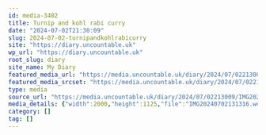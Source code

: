 ```yaml
---
id: media-3402
title: Turnip and kohl rabi curry
date: "2024-07-02T21:30:09"
slug: 2024-07-02-turnipandkohlrabicurry
site: "https://diary.uncountable.uk"
wp_url: "https://diary.uncountable.uk"
root_slug: diary
site_name: My Diary
featured_media_url: "https://media.uncountable.uk/diary/2024/07/02213009/IMG20240702131316.webp"
featured_media_srcset: "https://media.uncountable.uk/diary/2024/07/02213009/IMG20240702131316-300x169.webp 300w, https://media.uncountable.uk/diary/2024/07/02213009/IMG20240702131316-1024x576.webp 1024w, https://media.uncountable.uk/diary/2024/07/02213009/IMG20240702131316-150x150.webp 150w, https://media.uncountable.uk/diary/2024/07/02213009/IMG20240702131316-640x360.webp 640w, https://media.uncountable.uk/diary/2024/07/02213009/IMG20240702131316.webp 2000w"
type: media
source_url: "https://media.uncountable.uk/diary/2024/07/02213009/IMG20240702131316.webp"
media_details: {"width":2000,"height":1125,"file":"IMG20240702131316.webp","filesize":198986,"sizes":{"medium":{"file":"IMG20240702131316-300x169.webp","width":300,"height":169,"filesize":14990,"mime_type":"image/webp","source_url":"https://media.uncountable.uk/diary/2024/07/02213009/IMG20240702131316-300x169.webp"},"large":{"file":"IMG20240702131316-1024x576.webp","width":1024,"height":576,"filesize":90404,"mime_type":"image/webp","source_url":"https://media.uncountable.uk/diary/2024/07/02213009/IMG20240702131316-1024x576.webp"},"thumbnail":{"file":"IMG20240702131316-150x150.webp","width":150,"height":150,"filesize":7248,"mime_type":"image/webp","source_url":"https://media.uncountable.uk/diary/2024/07/02213009/IMG20240702131316-150x150.webp"},"mobwidth":{"file":"IMG20240702131316-640x360.webp","width":640,"height":360,"filesize":47532,"mime_type":"image/webp","source_url":"https://media.uncountable.uk/diary/2024/07/02213009/IMG20240702131316-640x360.webp"},"full":{"file":"IMG20240702131316.webp","width":2000,"height":1125,"mime_type":"image/webp","source_url":"https://media.uncountable.uk/diary/2024/07/02213009/IMG20240702131316.webp"}},"image_meta":{"aperture":"0","credit":"","camera":"","caption":"","created_timestamp":"0","copyright":"","focal_length":"0","iso":"0","shutter_speed":"0","title":"","orientation":"0","keywords":[]}}
category: []
tag: []
---
```


